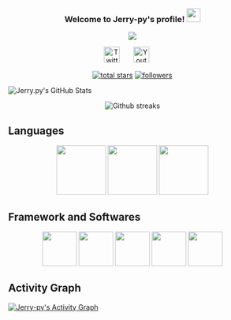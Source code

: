 <h3 align="center">
  Welcome to Jerry-py's profile!
  <img src="https://media.giphy.com/media/hvRJCLFzcasrR4ia7z/giphy.gif" width="28">
</h3>

<!-- Typing SVG by DenverCoder1 - https://github.com/DenverCoder1/readme-typing-svg -->
<p align="center">
<img src="https://readme-typing-svg.herokuapp.com?font=Fira&size=22&duration=3000&color=F74559&background=2E4AF000&center=true&vCenter=true&lines=Student+Developer;2+year+coding+experience"> </a>
</p> 

<p align="center"> 
  <a href="https://twitter.com/Jerrypython"><img width="32px" alt="Twitter" title="Twitter" src="https://i.imgur.com/OXZM1L6.png"/></a>
  &#8287;&#8287;&#8287;&#8287;&#8287;
  <a href="https://www.youtube.com/channel/UCXffPa4JMXZPRsrDdV759sA"><img width="32px" alt="Youtube" title="Youtube" src="https://i.imgur.com/qiXu7b2.png"/></a>
  &#8287;&#8287;&#8287;&#8287;&#8287;
</a>

<p align="center">
  <a href="https://github.com/Jerry-py?tab=repositories&sort=stargazers">
    <img alt="total stars" title="Total stars on GitHub" src="https://custom-icon-badges.herokuapp.com/badge/dynamic/json?logo=star&color=55960c&labelColor=488207&label=Stars&style=for-the-badge&query=%24.stars&url=https://api.github-star-counter.workers.dev/user/Jerry-py"/></a>
  <a href="https://github.com/Jerry-py?tab=followers">
    <img alt="followers" title="Follow me on Github" src="https://custom-icon-badges.herokuapp.com/github/followers/Jerry-py?color=236ad3&labelColor=1155ba&style=for-the-badge&logo=person-add&label=Follow&logoColor=white"/></a>
  
<p align="center">
<img align="left" alt="Jerry.py's GitHub Stats" src="https://github-readme-stats.vercel.app/api?username=Jerry-py&show_icons=true&hide_border=true&theme=radical"/>
<br>

<div align="center">
<img src="https://github-readme-streak-stats.herokuapp.com/?user=Jerry-py&theme=black-ice&hide_border=true&stroke=0000&background=0D1117&ring=e05397&fire=e05397&currStreakLabel=e05397" alt="Github streaks">
</div>
</p>

## Languages

<p align="center"> 
  <a href="https://python.org"><img src="https://cdn.jsdelivr.net/gh/devicons/devicon/icons/python/python-original-wordmark.svg" height="100" width="100"/></a>
  <a href="#"><img src="https://cdn.jsdelivr.net/gh/devicons/devicon/icons/html5/html5-plain-wordmark.svg" height="100" width="100"/></a>
  <a href="#"><img src="https://cdn.jsdelivr.net/gh/devicons/devicon/icons/css3/css3-plain-wordmark.svg" height="100" width="100"/></a>
</p>

## Framework and Softwares

<p align="center"> 
  <a href="#"><img src="https://cdn.jsdelivr.net/gh/devicons/devicon/icons/windows8/windows8-original.svg" height="70" width="70"/></a>
  <a href="https://code.visualstudio.com/"><img src="https://cdn.jsdelivr.net/gh/devicons/devicon/icons/vscode/vscode-original.svg" height="70" width="70"/></a>
  <a href="https://sqlite.org/index.html"><img src="https://cdn.jsdelivr.net/gh/devicons/devicon/icons/sqlite/sqlite-original.svg" height="70" width="70"/></a>
  <a href="https://git-scm.com/"><img src="https://cdn.jsdelivr.net/gh/devicons/devicon/icons/git/git-original.svg" height="70" width="70"/></a>
  <a href=https://www.adobe.com/products/photoshop.html""><img src="https://cdn.jsdelivr.net/gh/devicons/devicon/icons/photoshop/photoshop-plain.svg" height="70" width="70"/></a>
</p>

## Activity Graph
<!-- https://github.com/ashutosh00710/github-readme-activity-graph -->
<a href="https://github.com/ashutosh00710/github-readme-activity-graph"><img alt="Jerry-py's Activity Graph" src="https://github-profile-activity-graph.herokuapp.com/graph/?username=Jerry-py&bg_color=1F222E&color=F8D866&line=F85D7F&point=FFFFFF&hide_border=true" /></a>
